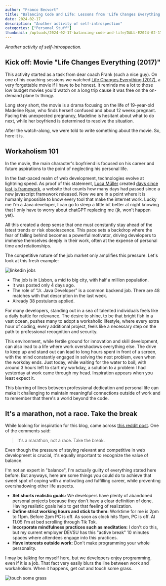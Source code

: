 ```yaml
---
author: "Franco Becvort"
title: "Balancing Code and Life: Lessons from 'Life Changes Everything'"
date: 2024-02-17
description: "Another activity of self-introspection"
categories: ["Personal Stuff"]
thumbnail: /uploads/2024-02-17-balancing-code-and-life/DALL·E2024-02-1700.53.00.jpg
---
```


_Another activity of self-introspection._

## Kick off: Movie "Life Changes Everything (2017)"

This activity started as a task from dear coach Frank (such a nice guy). On one of his coaching sessions we watched [Life Changes Everything (2017)](https://www.themoviedb.org/movie/472845-life-changes-everything), a very forgettable movie if I have to be honest. It reminds me a lot to those low budget movies you'd watch on a long trip cause it was free on the on-demand plane tv thingy.

Long story short, the movie is a drama focusing on the life of 19-year-old Madeline Ryan, who finds herself confused and about 12 weeks pregnant. Facing this unexpected pregnancy, Madeline is hesitant about what to do next, while her boyfriend is determined to resolve the situation.

After the watch-along, we were told to write something about the movie. So, here it is.

## Workaholism 101

In the movie, the main character's boyfriend is focused on his career and future aspirations to the point of neglecting his personal life.

In the fast-paced realm of web development, technologies evolve at lightning speed. As proof of this statement, [Luca Müller](https://github.com/cuvar) created [days since last js framework](https://dayssincelastjsframework.com/), a website that counts how many days had passed since a new javascript framework released. Now we are in a point where it is humanly impossible to know every tool that make the internet work. Lucky me I'm a Java developer, I can go to sleep a little bit better at night knowing that I only have to worry about chatGPT replacing me (jk, won't happen yet).

All this created a deep sense that one must constantly stay ahead of the latest trends or risk obsolescence. This pace sets a backdrop where the fear of falling behind becomes a powerful motivator, driving developers to immerse themselves deeply in their work, often at the expense of personal time and relationships.

The competitive nature of the job market only amplifies this pressure. Let's look at this fresh example:

![linkedin jobs](/uploads/2024-02-17-balancing-code-and-life/Screenshot2024-02-17014958.png)

- The job is in Lisbon, a mid to big city, with half a million population.
- It was posted only 4 days ago.
- The role of "Jr. Java Developer" is a common backend job. There are 48 matches with that description in the last week.
- Already 38 postulants applied.

For many developers, standing out in a sea of talented individuals feels like a daily battle for relevance. The desire to shine, to be that bright fish in a vast ocean, pushes many to adopt a workaholic lifestyle, where every extra hour of coding, every additional project, feels like a necessary step on the path to professional recognition and security.

This environment, while fertile ground for innovation and skill development, can also lead to a life where work overshadows everything else. The drive to keep up and stand out can lead to long hours spent in front of a screen, with the mind constantly engaged in solving the next problem, even when the workday ends. Just today, while waiting for the water to boil, with around 3 hours left to start my workday, a solution to a problem I had yesterday at work came through my head. Inspiration appears when you least expect it.

This blurring of lines between professional dedication and personal life can make it challenging to maintain meaningful connections outside of work and to remember that there's a world beyond the code.

## It's a marathon, not a race. Take the break

While looking for inspiration for this blog, came across [this reddit post](https://www.reddit.com/r/csMajors/comments/txq66w/is_it_ok_to_take_a_2_3_week_break_from_programming/). One of the comments said:

> It's a marathon, not a race. Take the break.

Even though the pressure of staying relevant and competitive in web development is crucial, it's equally important to recognize the value of balance.

I'm not an expert in "balance", I'm actually guilty of everything stated here before. But anyways, here are some things you could do to achieve that sweet spot of coping with a motivating and fulfilling career, while preventing overshadowing other life aspects.

- **Set shorts realistic goals:** We developers have plenty of abandoned personal projects because they don't have a clear definition of done. Having realistic goals help to get that feeling of realization.
- **Define strict working hours and stick to them:** Worktime for me is 2pm to 11pm. Before 2pm PC is off. As soon as clock hits 11pm, PC is off. At 11.05 I'm at bed scrolling through Tik Tok.
- **Incorporate mindfulness practices such as meditation:** I don't do this, but my current employer DEVSU has this "active break" 10 minutes spaces where attendees engage into this practices.
- **Have interests outside work:** Don't make programming your whole personality​.

I may be talking for myself here, but we developers enjoy programming, even if it is a job. That fact very easily blurs the line between work and workaholism. When it happens, get out and touch some grass.

![touch some grass](/uploads/2024-02-17-balancing-code-and-life/i33g4dd12gk71.jpg)
